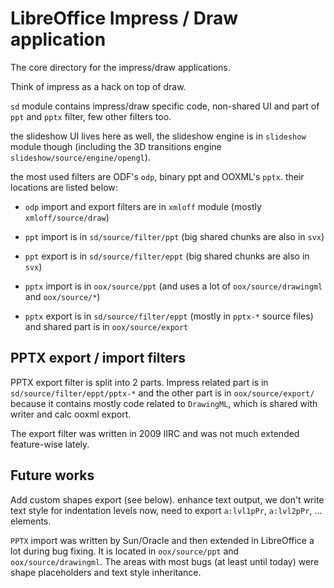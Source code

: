 # LibreOffice Impress / Draw application

The core directory for the impress/draw applications.

Think of impress as a hack on top of draw.

`sd` module contains impress/draw specific code, non-shared UI and part
of `ppt` and `pptx` filter, few other filters too.

the slideshow UI lives here as well, the slideshow engine is in
`slideshow` module though (including the 3D transitions engine
`slideshow/source/engine/opengl`).

the most used filters are ODF's `odp`, binary ppt and OOXML's
`pptx`. their locations are listed below:

 * `odp` import and export filters are in `xmloff` module (mostly `xmloff/source/draw`)

 * `ppt` import is in `sd/source/filter/ppt` (big shared chunks are also in `svx`)
 * `ppt` export is in `sd/source/filter/eppt` (big shared chunks are also in `svx`)

 * `pptx` import is in `oox/source/ppt` (and uses a lot of
   `oox/source/drawingml` and `oox/source/*`)
 * `pptx` export is in `sd/source/filter/eppt` (mostly in `pptx-*` source
   files) and shared part is in `oox/source/export`

## PPTX export / import filters

PPTX export filter is split into 2 parts. Impress related part is in
`sd/source/filter/eppt/pptx-*` and the other part is in
`oox/source/export/` because it contains mostly code related to
`DrawingML`, which is shared with writer and calc ooxml export.

The export filter was written in 2009 IIRC and was not much extended
feature-wise lately.

## Future works
Add custom shapes export (see below). enhance text
output, we don't write text style for indentation levels now, need to
export `a:lvl1pPr`, `a:lvl2pPr`, ... elements.

`PPTX` import was written by Sun/Oracle and then extended in LibreOffice
a lot during bug fixing. It is located in `oox/source/ppt` and
`oox/source/drawingml`. The areas with most bugs (at least until today)
were shape placeholders and text style inheritance.


